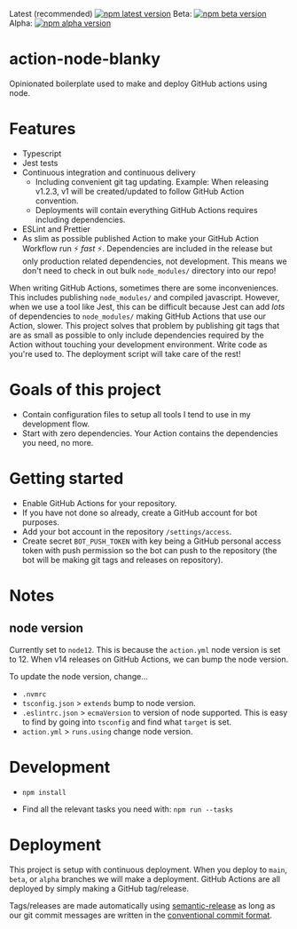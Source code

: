 Latest (recommended) [![npm latest version](https://img.shields.io/npm/v/levibostian/action-node-blanky/latest.svg)](https://www.npmjs.com/package/levibostian/action-node-blanky)
Beta: [![npm beta version](https://img.shields.io/npm/v/levibostian/action-node-blanky/beta.svg)](https://www.npmjs.com/package/levibostian/action-node-blanky)
Alpha: [![npm alpha version](https://img.shields.io/npm/v/levibostian/action-node-blanky/alpha.svg)](https://www.npmjs.com/package/levibostian/action-node-blanky)

# action-node-blanky

Opinionated boilerplate used to make and deploy GitHub actions using node.

# Features

- Typescript
- Jest tests
- Continuous integration and continuous delivery
  - Including convenient git tag updating. Example: When releasing v1.2.3, v1 will be created/updated to follow GitHub Action convention.
  - Deployments will contain everything GitHub Actions requires including dependencies.
- ESLint and Prettier
- As slim as possible published Action to make your GitHub Action Workflow run ⚡ _fast_ ⚡. Dependencies are included in the release but only production related dependencies, not development. This means we don't need to check in out bulk `node_modules/` directory into our repo!

When writing GitHub Actions, sometimes there are some inconveniences. This includes publishing `node_modules/` and compiled javascript. However, when we use a tool like Jest, this can be difficult because Jest can add _lots_ of dependencies to `node_modules/` making GitHub Actions that use our Action, slower. This project solves that problem by publishing git tags that are as small as possible to only include dependencies required by the Action without touching your development environment. Write code as you're used to. The deployment script will take care of the rest!

# Goals of this project

- Contain configuration files to setup all tools I tend to use in my development flow.
- Start with zero dependencies. Your Action contains the dependencies you need, no more.

# Getting started

- Enable GitHub Actions for your repository.
- If you have not done so already, create a GitHub account for bot purposes.
- Add your bot account in the repository `/settings/access`.
- Create secret `BOT_PUSH_TOKEN` with key being a GitHub personal access token with push permission so the bot can push to the repository (the bot will be making git tags and releases on repository).

# Notes

## node version

Currently set to `node12`. This is because the `action.yml` node version is set to 12. When v14 releases on GitHub Actions, we can bump the node version.

To update the node version, change...

- `.nvmrc`
- `tsconfig.json` > `extends` bump to node version.
- `.eslintrc.json` > `ecmaVersion` to version of node supported. This is easy to find by going into `tsconfig` and find what `target` is set.
- `action.yml` > `runs.using` change node version.

# Development

- `npm install`

- Find all the relevant tasks you need with: `npm run --tasks`

# Deployment

This project is setup with continuous deployment. When you deploy to `main`, `beta`, or `alpha` branches we will make a deployment. GitHub Actions are all deployed by simply making a GitHub tag/release.

Tags/releases are made automatically using [semantic-release](https://github.com/semantic-release/semantic-release) as long as our git commit messages are written in the [conventional commit format](https://www.conventionalcommits.org/).
